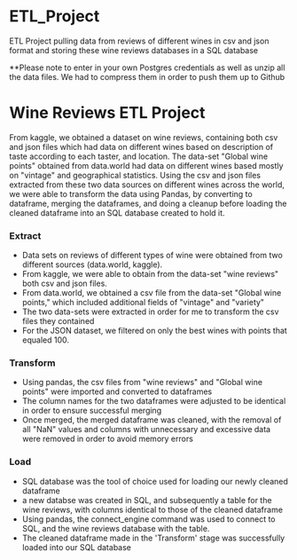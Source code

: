 # ETL_Project
ETL Project pulling data from reviews of different wines in csv and json format and storing these wine reviews databases in a SQL database

**Please note to enter in your own Postgres credentials as well as unzip all the data files. We had to compress them in order to push them up to Github

# Wine Reviews ETL Project
From kaggle, we obtained a dataset on wine reviews, containing both csv and json files which had data on different wines based on description of taste according to each taster, and location. The data-set "Global wine points" obtained from data.world had data on different wines based mostly on "vintage" and geographical statistics. Using the csv and json files extracted from these two data sources on different wines across the world, we were able to transform the data using Pandas, by converting to dataframe, merging the dataframes, and doing a cleanup before loading the cleaned dataframe into an SQL database created to hold it.

### Extract

- Data sets on reviews of different types of wine were obtained from two different sources (data.world, kaggle).
- From kaggle, we were able to obtain from the data-set "wine reviews" both csv and json files. 
- From data.world, we obtained a csv file from the data-set "Global wine points," which included additional fields of "vintage" and "variety"
- The two data-sets were extracted in order for me to transform the csv files they contained
- For the JSON dataset, we filtered on only the best wines with points that equaled 100.

### Transform

- Using pandas, the csv files from "wine reviews" and "Global wine points" were imported and converted to dataframes
- The column names for the two dataframes were adjusted to be identical in order to ensure successful merging
- Once merged, the merged dataframe was cleaned, with the removal of all "NaN" values and columns with unnecessary and excessive data were removed in order to avoid memory errors

### Load

- SQL database was the tool of choice used for loading our newly cleaned dataframe
- a new databse was created in SQL, and subsequently a table for the wine reviews, with columns identical to those of the cleaned dataframe
- Using pandas, the connect_engine command was used to connect to SQL, and the wine reviews database with the table. 
- The cleaned dataframe made in the 'Transform' stage was successfully loaded into our SQL database
